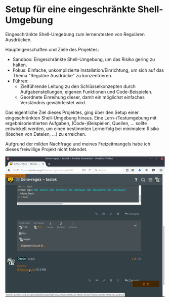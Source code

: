 # Setup für eine eingeschränkte Shell-Umgebung

Eingeschränkte Shell-Umgebung zum lernen/testen von Regulären Ausdrücken.

Haupteigenschaften und Ziele des Projektes:
- Sandbox: Eingeschränkte Shell-Umgebung, um das Risiko gering zu halten.
- Fokus: Einfache, unkomplizierte Installation/Einrichtung, um sich auf das Thema "Reguläre Ausdrücke" zu konzentrieren.
- Führen:
    - Zielführende Leitung zu den Schlüsselkonzepten durch Aufgabenstellungen, eigenen Funktionen und Code-Beispielen.
    - Geordnete Einreihung dieser, damit ein möglichst einfaches Verständnis gewährleistet wird.

Das eigentliche Ziel dieses Projektes, ging über den Setup einer eingeschränkten Shell-Umgebung hinaus. Eine Lern-/Testumgebung mit ergebnisorientierten Aufgaben, (Code-)Beispielen, Quellen, ... sollte entwickelt werden, um einen bestimmten Lernerfolg bei minimalem Risiko (löschen von Dateien, ...) zu erreichen.

Aufgrund der milden Nachfrage und meines Freizeitmangels habe ich dieses freiwillige Projekt nicht folendet.

![Download and Install](gifexplain/10-kur-indir.gif)
